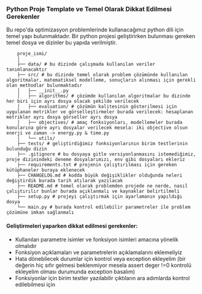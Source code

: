 ### Python Proje Template ve Temel Olarak Dikkat Edilmesi Gerekenler

Bu repo'da optimizasyon problemlerinde kullanacağımız python dili için temel yapı bulunmaktadır. 
Bir python projesi geliştirirken bulunması gereken temel dosya ve dizinler bu yapıda verilmiştir.

```
    proje_ismi/
    │
    ├── data/ # bu dizinde çalışmada kullanılan veriler tanımlanacaktır
    ├── src/ # bu dizinde temel olarak problem çözümünde kullanılan algoritmalar, matematiksel modelleme, sonuçların alınması için gerekli olan methodlar bulunmaktadır
    │   ├── __init__.py
    │   ├── algorithms/ # çözümde kullanılan algoritmalar bu dizinde her biri için ayrı dosya olacak şekilde verilecek
    │   ├── evaluation/ # çözümün kalitesinin gösterilmesi için uygulanan metrikler ve görselleştirmeler burada verilecek: hesaplanan metrikler ayrı dosya görseller ayrı dosya
    │   ├── objectives/ # amaç fonksiyonları, modellemeler burada konularına göre ayrı dosyalar verilecek mesela: iki objective olsun enerji ve zaman -> energy.py & time.py 
    │   └── utils/
    ├── tests/ # geliştirdiğimiz fonksiyonlarının birim testlerinin bulunduğu dizin
    ├── .gitignore # bu dosyaya gitle versiyonlanmasını istemediğimiz, proje dizinindeki deneme dosyalarımızı, env gibi dosyaları ekleriz
    ├── requirements.txt # projenin çalıştırılması için gereken kütüphaneler buraya eklenecek
    ├── CHANGELOG.md # kodda büyük değişiklikler olduğunda neleri değiştirdik burada tarih atılarak yazılacak
    ├── README.md # temel olarak problemden projede ne nerde, nasıl çalıştırılır bunlar burada açıklanmalı ve kaynaklar belirtilmeli
    ├── setup.py # projeyi çalıştırmak için ayarlamanın yapıldığı dosya
    └── main.py # burada kontrol edilebilir parametreler ile problem çözümüne imkan sağlanmalı
```
#### Geliştirmeleri yaparken dikkat edilmesi gerekenler:
* Kullanılan parametre isimler ve fonksiyon isimleri amacına yönelik olmalıdır
* Fonksiyon açıklamaları ve parametrelerin açıklamalarını eklemeliyiz
* Hata dönebilecek durumlar için kontrol veya exception ekleyelim (bir değerin hiç sıfır gelmesi beklenmiyor mesela assert deger !=0 kontrolü ekleyelim olması durumunda exception basalım)
* Fonksiyonlar için birim testler yazılabilir çıktıların ara adımlarda kontrol edilebilmesi için